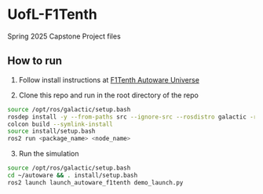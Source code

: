 # UofL-F1Tenth
Spring 2025 Capstone Project files

## How to run

1. Follow install instructions at [F1Tenth Autoware Universe](https://github.com/autowarefoundation/autoware_universe/tree/f1tenth_galactic/f1tenth)

2. Clone this repo and run in the root directory of the repo
    
```bash
source /opt/ros/galactic/setup.bash
rosdep install -y --from-paths src --ignore-src --rosdistro galactic -r
colcon build --symlink-install
source install/setup.bash
ros2 run <package_name> <node_name>
```

3. Run the simulation
```bash
source /opt/ros/galactic/setup.bash
cd ~/autoware && . install/setup.bash
ros2 launch launch_autoware_f1tenth demo_launch.py
```